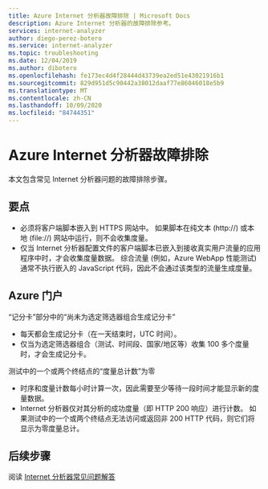 ```yaml
---
title: Azure Internet 分析器故障排除 | Microsoft Docs
description: Azure Internet 分析器的故障排除参考。
services: internet-analyzer
author: diego-perez-botero
ms.service: internet-analyzer
ms.topic: troubleshooting
ms.date: 12/04/2019
ms.author: dibotero
ms.openlocfilehash: fe173ec4d4f28444d43739ea2ed51e43021916b1
ms.sourcegitcommit: 829d951d5c90442a38012daaf77e86046018e5b9
ms.translationtype: MT
ms.contentlocale: zh-CN
ms.lasthandoff: 10/09/2020
ms.locfileid: "84744351"
---
```

# <a name="azure-internet-analyzer-troubleshooting"></a>Azure Internet 分析器故障排除

本文包含常见 Internet 分析器问题的故障排除步骤。

## <a name="things-to-keep-in-mind"></a>要点
- 必须将客户端脚本嵌入到 HTTPS 网站中。 如果脚本在纯文本 (http://) 或本地 (file://) 网站中运行，则不会收集度量。
- 仅当 Internet 分析器配置文件的客户端脚本已嵌入到接收真实用户流量的应用程序中时，才会收集度量数据。 综合流量 (例如，Azure WebApp 性能测试) 通常不执行嵌入的 JavaScript 代码，因此不会通过该类型的流量生成度量。

## <a name="azure-portal"></a>Azure 门户
“记分卡”部分中的“尚未为选定筛选器组合生成记分卡”
- 每天都会生成记分卡（在一天结束时，UTC 时间）。
- 仅当为选定筛选器组合（测试、时间段、国家/地区等）收集 100 多个度量时，才会生成记分卡。

测试中的一个或两个终结点的“度量总计数”为零
- 时序和度量计数每小时计算一次，因此需要至少等待一段时间才能显示新的度量数据。
- Internet 分析器仅对其分析的成功度量（即 HTTP 200 响应）进行计数。 如果测试中的一个或两个终结点无法访问或返回非 200 HTTP 代码，则它们将显示为零度量总计。

## <a name="next-steps"></a>后续步骤
阅读 [Internet 分析器常见问题解答](internet-analyzer-faq.md)
